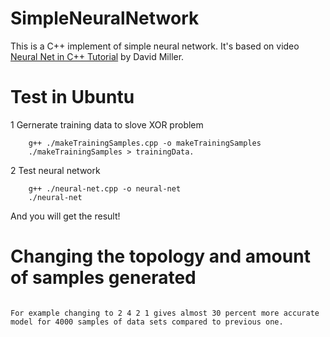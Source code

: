 # SimpleNeuralNetwork
This is a C++ implement of simple neural network. It's based on video [Neural Net in C++ Tutorial](https://vimeo.com/19569529) by David Miller.
# Test in Ubuntu
1 Gernerate training data to slove XOR problem
```
    g++ ./makeTrainingSamples.cpp -o makeTrainingSamples
    ./makeTrainingSamples > trainingData.
```
2 Test neural network
```
    g++ ./neural-net.cpp -o neural-net
    ./neural-net
```
And you will get the result!
# Changing the topology and amount of samples generated
```In the trainingdata.txt, the default topology is 2 4 1. Changing to a different topology gives different results. 
```
```
For example changing to 2 4 2 1 gives almost 30 percent more accurate model for 4000 samples of data sets compared to previous one.
```
